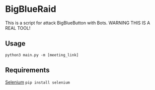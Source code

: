 # BigBlueRaid
This is a script for attack BigBlueButton with Bots. WARNING THIS IS A REAL TOOL!

## Usage

``python3 main.py -m [meeting_link]``

## Requirements

[Selenium](https://www.selenium.dev) `pip install selenium`
